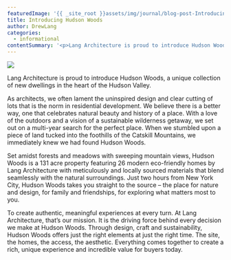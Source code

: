 ```yaml
---
featuredImage: '{{ _site_root }}assets/img/journal/blog-post-Introducing-20140716210756.jpg'
title: Introducing Hudson Woods
author: DrewLang
categories:
  - informational
contentSummary: '<p>Lang Architecture is proud to introduce Hudson Woods, a unique collection of new dwellings in the heart of the Hudson Valley.</p>'
---
```

<p><img src="/assets/img/journal/blog-post-Introducing.jpg"></p><p>Lang Architecture is proud to introduce Hudson Woods, a unique collection of new dwellings in the heart of the Hudson Valley.</p><p>As architects, we often lament the uninspired design and clear cutting of lots that is the norm in residential development. We believe there is a better way, one that celebrates natural beauty and history of a place. With a love of the outdoors and a vision of a sustainable wilderness getaway, we set out on a multi-year search for the perfect place. When we stumbled upon a piece of land tucked into the foothills of the Catskill Mountains, we immediately knew we had found Hudson Woods.</p><p>Set amidst forests and meadows with sweeping mountain views, Hudson Woods is a 131 acre property featuring 26 modern eco-friendly homes by Lang Architecture with meticulously and locally sourced materials that blend seamlessly with the natural surroundings. Just two hours from New York City, Hudson Woods takes you straight to the source – the place for nature and design, for family and friendships, for exploring what matters most to you.</p><p>To create authentic, meaningful experiences at every turn. At Lang Architecture, that’s our mission. It is the driving force behind every decision we make at Hudson Woods. Through design, craft and sustainability, Hudson Woods offers just the right elements at just the right time. The site, the homes, the access, the aesthetic. Everything comes together to create a rich, unique experience and incredible value for buyers today.</p>